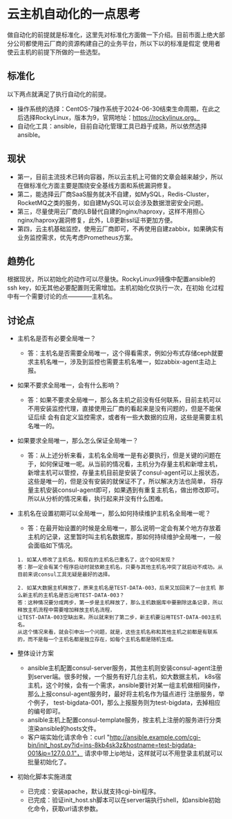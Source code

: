 # 云主机自动化的一点思考

做自动化的前提就是标准化，这里先对标准化方面做一下介绍。目前市面上绝大部分公司都使用云厂商的资源构建自己的业务平台，所以下以的标准是假定
使用者使云主机的前提下所做的一些选型。


## 标准化
以下两点就满足了执行自动化的前提。
- 操作系统的选择：CentOS-7操作系统于2024-06-30结束生命周期，在此之后选择RockyLinux，版本为9，官网地址：https://rockylinux.org。
- 自动化工具：ansible，目前自动化管理工具已趋于成熟，所以依然选择ansible。


## 现状
- 第一，目前主流技术已转向容器，所以云主机上可做的文章会越来越少，所以在做标准化方面主要是围绕安全基线方面和系统漏洞修复。  
- 第二，能选择云厂商SaaS服务就决不自建，如MySQL，Redis-Cluster，RocketMQ之类的服务，如自建MySQL可以会涉及数据泄密安全问题。
- 第三，尽量使用云厂商的LB替代自建的nginx/haproxy，这样不用担心nginx/haproxy漏洞修复，此外，LB更新ssl证书更加方便。
- 第四，云主机基础监控，使用云厂商即可，不再使用自建zabbix，如果确实有业务监控需求，优先考虑Prometheus方案。


## 趋势化
根据现状，所以初始化的动作可以尽量快。RockyLinux9镜像中配置ansible的ssh key，如无其他必要配置则无需增加。主机初始化仅执行一次，在初始
化过程中有一个需要讨论的点————主机名。

## 讨论点
- 主机名是否有必要全局唯一？
    - 答：主机名是否需要全局唯一，这个得看需求，例如分布式存储ceph就要求主机名唯一，涉及到监控也需要主机名唯一，如zabbix-agent主动上报。

- 如果不要求全局唯一，会有什么影响？
    - 答：如果不要求全局唯一，那么各主机之前没有任何联系，目前主机可以不用安装监控代理，直接使用云厂商的看起来是没有问题的，但是不能保证后续
        会有自定义监控需求，或者有一些大数据的应用，这些是需要主机名唯一的。

- 如果要求全局唯一，那么怎么保证全局唯一？
    - 答：从上述分析来看，主机名全局唯一是有必要执行，但是关键的问题在于，如何保证唯一呢。从当前的情况看，主机分为存量主机和新增主机，
        新增主机可以管控，存量主机目前是安装了consul-agent可以上报状态，这些是唯一的，但是没有安装的就保证不了，所以解决方法也简单，
        将存量主机安装consul-agent即可，如果遇到有重复主机名，做出修改即可。所以从分析的情况来看，执行起来并没有什么困难。

- 主机名在设置初期可以全局唯一，那么如何持续维护主机名全局唯一呢？
    - 答：在最开始设置的时候是全局唯一，那么说明一定会有某个地方存放着主机的记录，这里暂时叫主机名数据库，那如何持续维护全局唯一，一般会面临如下情况。  
    ```
    1. 如某人修改了主机名，和现在的主机名已重名了，这个如何发现？ 
    答：那一定会有某个程序启动时就依赖主机名，只要与其他主机名冲突了就启动不成功。从目前来说consul工具无疑是最好的选择。
    
    2. 如某大数据主机释放了，原来主机名是TEST-DATA-003，后来又加回来了一台主机 那么新主机的主机名是否沿用TEST-DATA-003？
    答：这种情况要分成两步，第一步是主机释放了，那么主机数据库中要删除这条记录，所以释放主机流程中需要增加释放主机名流程，
    让TEST-DATA-003空缺出来。所以就来到了第二步，新主机要沿用TEST-DATA-003主机名。
    从这个情况来看，就会引申出一个问题，就是，这些主机名称和其他主机之前都是有联系的，而不是每一个主机名都是独立存在，如每个主机名都是随机生成。
    ```

- 整体设计方案
  - ansible主机配置consul-server服务，其他主机则安装consul-agent注册到server端。很多时候，一个服务有好几台主机，如大数据主机，
    k8s宿主机，这个时候，会有一个需求，ansible要针对某一组主机做相同操作，那么上报consul-agent服务时，最好将主机名作为锚点进行
    注册服务，举个例子， test-bigdata-001，那么上报服务则为test-bigdata，去掉相应的编号即可。
  - ansible主机上配置consul-template服务，按主机上注册的服务进行分类渲染ansible的hosts文件。
  - 客户端实始化请求命令：curl "http://ansible.example.com/cgi-bin/init_host.py?id=ins-8kb4sk3z&hostname=test-bigdata-001&ip=127.0.0.1"，
    请求中带上ip地址，这样就可以不用登录主机就可以批量初始化了。

- 初始化脚本实施进度
  - 已完成：安装apache，默认就支持cgi-bin程序。
  - 已完成：验证init_host.sh脚本可以在server端执行shell，如ansible初始化命令，获取url请求参数。